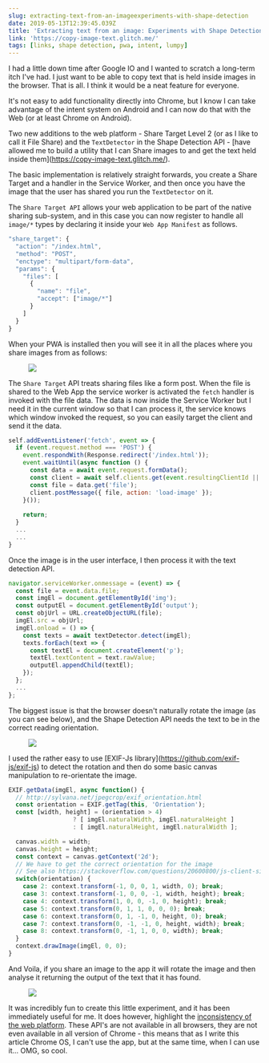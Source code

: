 ```yaml
---
slug: extracting-text-from-an-imageexperiments-with-shape-detection
date: 2019-05-13T12:39:45.039Z
title: 'Extracting text from an image: Experiments with Shape Detection'
link: 'https://copy-image-text.glitch.me/'
tags: [links, shape detection, pwa, intent, lumpy]
---
```

I had a little down time after Google IO and I wanted to scratch a long-term itch I've had. I just want to be able to copy text that is held inside images in the browser. That is all. I think it would be a neat feature for everyone.

It's not easy to add functionality directly into Chrome, but I know I can take advantage of the intent system on Android and I can now do that with the Web (or at least Chrome on Android).

Two new additions to the web platform - Share Target Level 2 (or as I like to call it File Share) and the `TextDetector` in the Shape Detection API - [have allowed me to build a utility that I can Share images to and get the text held inside them](<a href="https://copy-image-text.glitch.me/">https://copy-image-text.glitch.me/</a>).

The basic implementation is relatively straight forwards, you create a Share Target and a handler in the Service Worker, and then once you have the image that the user has shared you run the `TextDetector` on it.

The `Share Target API` allows your web application to be part of the native sharing sub-system, and in this case you can now register to handle all `image/*` types by declaring it inside your `Web App Manifest` as follows.

```javascript
"share_target": {
  "action": "/index.html",
  "method": "POST",
  "enctype": "multipart/form-data",
  "params": {
    "files": [
      {
        "name": "file",
        "accept": ["image/*"]
      }
    ]
  }
}
```

When your PWA is installed then you will see it in all the places where you share images from as follows:

<figure><img src="/images/2019-05-13-extracting-text-from-an-imageexperiments-with-shape-detection-0.jpeg"></figure>

The `Share Target` API treats sharing files like a form post. When the file is shared to the Web App the service worker is activated the `fetch` handler is invoked with the file data. The data is now inside the Service Worker but I need it in the current window so that I can process it, the service knows which window invoked the request, so you can easily target the client and send it the data.

```javascript
self.addEventListener('fetch', event => {
  if (event.request.method === 'POST') {
    event.respondWith(Response.redirect('/index.html'));
    event.waitUntil(async function () {
      const data = await event.request.formData();
      const client = await self.clients.get(event.resultingClientId || event.clientId);
      const file = data.get('file');
      client.postMessage({ file, action: 'load-image' });
    }());
    
    return;
  }
  ...
  ...
}

```

Once the image is in the user interface, I then process it with the text detection API.

```javascript
navigator.serviceWorker.onmessage = (event) => {  
  const file = event.data.file;
  const imgEl = document.getElementById('img');
  const outputEl = document.getElementById('output');
  const objUrl = URL.createObjectURL(file);
  imgEl.src = objUrl;
  imgEl.onload = () => {
    const texts = await textDetector.detect(imgEl);
    texts.forEach(text => {
      const textEl = document.createElement('p');
      textEl.textContent = text.rawValue;
      outputEl.appendChild(textEl);
    });
  };
  ...
};
```

The biggest issue is that the browser doesn't naturally rotate the image (as you can see below), and the Shape Detection API needs the text to be in the correct reading orientation.

<figure><img src="/images/2019-05-13-extracting-text-from-an-imageexperiments-with-shape-detection-1.jpeg"></figure>

I used the rather easy to use [EXIF-Js library](<a href="https://github.com/exif-js/exif-js">https://github.com/exif-js/exif-js</a>) to detect the rotation and then do some basic canvas manipulation to re-orientate the image.

```javascript
EXIF.getData(imgEl, async function() {
  // http://sylvana.net/jpegcrop/exif_orientation.html
  const orientation = EXIF.getTag(this, 'Orientation');
  const [width, height] = (orientation > 4) 
                  ? [ imgEl.naturalWidth, imgEl.naturalHeight ]
                  : [ imgEl.naturalHeight, imgEl.naturalWidth ];

  canvas.width = width;
  canvas.height = height;
  const context = canvas.getContext('2d');
  // We have to get the correct orientation for the image
  // See also https://stackoverflow.com/questions/20600800/js-client-side-exif-orientation-rotate-and-mirror-jpeg-images
  switch(orientation) {
    case 2: context.transform(-1, 0, 0, 1, width, 0); break;
    case 3: context.transform(-1, 0, 0, -1, width, height); break;
    case 4: context.transform(1, 0, 0, -1, 0, height); break;
    case 5: context.transform(0, 1, 1, 0, 0, 0); break;
    case 6: context.transform(0, 1, -1, 0, height, 0); break;
    case 7: context.transform(0, -1, -1, 0, height, width); break;
    case 8: context.transform(0, -1, 1, 0, 0, width); break;
  }
  context.drawImage(imgEl, 0, 0);
}
```

And Voila, if you share an image to the app it will rotate the image and then analyse it returning the output of the text that it has found.

<figure><img src="/images/2019-05-13-extracting-text-from-an-imageexperiments-with-shape-detection-2.jpeg"></figure>

It was incredibly fun to create this little experiment, and it has been immediately useful for me. It does however, highlight the [inconsistency of the web platform](/the-lumpy-web/). These API's are not available in all browsers, they are not even available in all version of Chrome - this means that as I write this article Chrome OS, I can't use the app, but at the same time, when I can use it... OMG, so cool.

